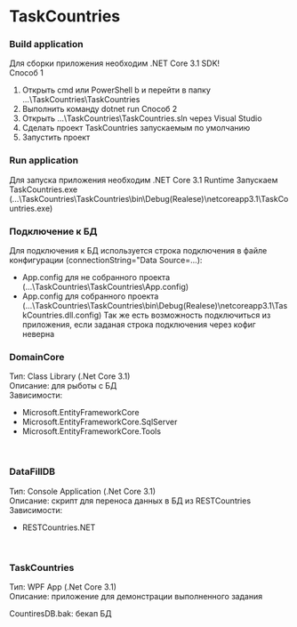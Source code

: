 # TaskCountries

### Build application
Для сборки приложения необходим .NET Core 3.1 SDK!<br />
Способ 1<br />
 1. Открыть cmd или PowerShell b и перейти в папку ...\TaskCountries\TaskCountries
 2. Выполнить команду dotnet run
Способ 2<br />
 1. Открыть ...\TaskCountries\TaskCountries.sln через Visual Studio
 2. Сделать проект TaskCountries запускаемым по умолчанию
 3. Запустить проект

### Run application
Для запуска приложения необходим .NET Core 3.1 Runtime
Запускаем TaskCountries.exe (...\TaskCountries\TaskCountries\bin\Debug(Realese)\netcoreapp3.1\TaskCountries.exe)

### Подключение к БД
Для подключения к БД используется строка подключения в файле конфигурации (connectionString="Data Source=...):<br/>
 - App.config для не собранного проекта (...\TaskCountries\TaskCountries\App.config)
 - App.config для собранного проекта (...\TaskCountries\TaskCountries\bin\Debug(Realese)\netcoreapp3.1\TaskCountries.dll.config)
Так же есть возможность подключиться из приложения, если заданая строка подключения через кофиг неверна<br />

### DomainCore <br />
Тип: Class Library (.Net Core 3.1) <br />
Описание: для рыботы с БД<br />
Зависимости:<br />
  - Microsoft.EntityFrameworkCore
  - Microsoft.EntityFrameworkCore.SqlServer
  - Microsoft.EntityFrameworkCore.Tools
<br />
  
### DataFillDB<br />
Тип: Console Application (.Net Core 3.1)<br />
Описание: скрипт для переноса данных в БД из RESTCountries<br />
Зависимости:<br />
  - RESTCountries.NET
<br />
  
### TaskCountries<br />
Тип: WPF App (.Net Core 3.1)<br />
Описание: приложение для демонстрации выполненного задания<br />
  
CountiresDB.bak: бекап БД<br />
